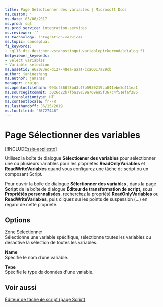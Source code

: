 ```yaml
---
title: Page Sélectionner des variables | Microsoft Docs
ms.custom: ''
ms.date: 03/06/2017
ms.prod: sql
ms.prod_service: integration-services
ms.reviewer: ''
ms.technology: integration-services
ms.topic: conceptual
f1_keywords:
- sql13.dts.designer.vstahostingui.variablepickermodaldialog.f1
helpviewer_keywords:
- Select variables
- Variable selection
ms.assetid: e62083ec-d127-48ea-aaa4-cca6017a29cb
author: janinezhang
ms.author: janinez
manager: craigg
ms.openlocfilehash: 993cf560f8bd3c07b5930219ca041ebe5c411ea1
ms.sourcegitcommit: 3026c22b7fba19059a769ea5f367c4f51efaf286
ms.translationtype: HT
ms.contentlocale: fr-FR
ms.lasthandoff: 06/15/2019
ms.locfileid: "65727446"
---
```

# <a name="select-variables-page"></a>Page Sélectionner des variables

[!INCLUDE[ssis-appliesto](../../includes/ssis-appliesto-ssvrpluslinux-asdb-asdw-xxx.md)]


  Utilisez la boîte de dialogue **Sélectionner des variables** pour sélectionner une ou plusieurs variables pour les propriétés **ReadOnlyVariables** et **ReadWriteVariables** quand vous configurez une tâche de script ou un composant Script.  
  
 Pour ouvrir la boîte de dialogue **Sélectionner des variables** , dans la page **Script** de la boîte de dialogue **Éditeur de transformation de script**, sous **Propriétés personnalisées**, recherchez la propriété **ReadOnlyVariables** ou **ReadWriteVariables**, puis cliquez sur les points de suspension (...) en regard de cette propriété.  
  
## <a name="options"></a>Options  
 Zone Sélectionner  
 Sélectionne une variable spécifique, sélectionne toutes les variables ou désactive la sélection de toutes les variables.  
  
 **Name**  
 Spécifie le nom d'une variable.  
  
 **Type**  
 Spécifie le type de données d'une variable.  
  
## <a name="see-also"></a>Voir aussi  
 [Éditeur de tâche de script &#40;page Script&#41;](../../integration-services/control-flow/script-task-editor-script-page.md)  
  
  
